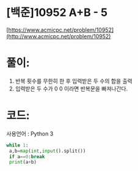 # [백준]10952 A+B - 5

[https://www.acmicpc.net/problem/10952](http://www.acmicpc.net/problem/10952)

# **풀이:**
1. 반복 횟수를 무한히 한 후 입력받은 두 수의 합을 출력
2. 입력받은 두 수가 0 0 이라면 반복문을 빠져나간다.

# **코드:**
사용언어 : Python 3
```python
while 1:
 a,b=map(int,input().split())
 if a==0:break
 print(a+b)
```
